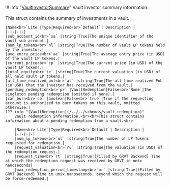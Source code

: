 !!! info "[VaultInvestorSummary](/../../schemas/vault_investor_summary)"
    Vault investor summary information.<br><br>This struct contains the summary of investments in a vault.<br>

    |Name<br>`Lite`|Type|Required<br>`Default`| Description |
    |-|-|-|-|
    |sub_account_id<br>`sa` |string|True|The unique identifier of the vault sub account.|
    |num_lp_tokens<br>`nl` |string|True|The number of Vault LP tokens held by the investor.|
    |avg_entry_price<br>`ae` |string|True|The average entry price (in USD) of the vault LP tokens.|
    |current_price<br>`cp` |string|True|The current price (in USD) of the vault LP tokens.|
    |total_equity<br>`te` |string|True|The current valuation (in USD) of all held vault LP tokens.|
    |all_time_realized_pnl<br>`at` |string|True|The all-time realized PnL (in USD) that the investor has received from the vault.|
    |pending_redemption<br>`pr` |VaultRedemption|False<br>`None`|The singleton pending redemption (omitted if none).|
    |can_burn<br>`cb` |boolean|False<br>`true`|True if the requesting account is authorized to burn tokens on this vault, omitted otherwise.|
    ??? info "[VaultRedemption](/../../schemas/vault_redemption)"
        Vault redemption information.<br><br>This struct contains information about a pending redemption from a vault.<br>

        |Name<br>`Lite`|Type|Required<br>`Default`| Description |
        |-|-|-|-|
        |num_lp_tokens<br>`nl` |string|True|The number of LP Tokens requested for redemption.|
        |request_valuation<br>`rv` |string|True|The valuation (in USD) of the redemption request.|
        |request_time<br>`rt` |string|True|[Filled by GRVT Backend] Time at which the redemption request was received by GRVT in unix nanoseconds|
        |max_redemption_period_timestamp<br>`mr` |string|True|[Filled by GRVT Backend] Time in unix nanoseconds, beyond which the request will be force-redeemed.|

